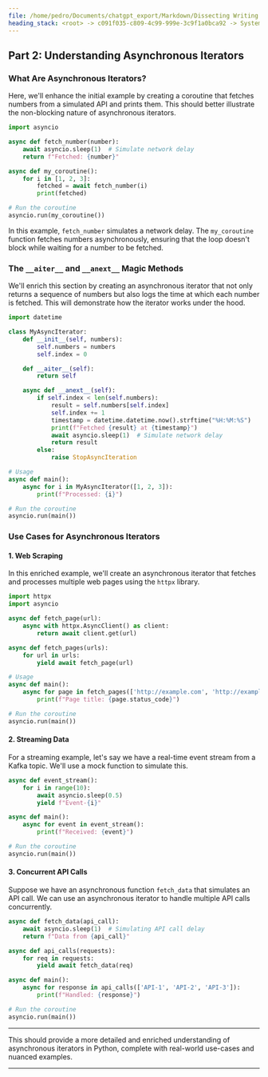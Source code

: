 ```yaml
---
file: /home/pedro/Documents/chatgpt_export/Markdown/Dissecting Writing Style Topics.md
heading_stack: <root> -> c091f035-c809-4c99-999e-3c9f1a0bca92 -> System -> 4e26b9e5-7363-4eac-9fb3-e6fd55f02123 -> System -> aaa25e2d-f881-450a-9ac5-02b072f07858 -> User -> 67069467-5e90-4551-8707-782ef7e5155b -> Assistant -> Writing Style Analysis -> Ten Topics with Heading Outlines for Similar Dissection -> aaa2aaf6-a3f4-40d3-9cb3-e2dd0330500a -> User -> c9eb3cf7-892d-4f42-832f-a784e780d05e -> Assistant -> Comprehensive Analysis of the Writing Style -> 10 Topics with Outlines for Headings -> 1. Understanding Python's Decorators -> aaa23978-80f1-4fee-88bf-334965678a1e -> User -> 758e9cec-bea5-4f76-ac6c-be6bb51a482c -> Assistant -> Comprehensive Analysis of the Writing Style of the Post -> aaa2bfb0-6fa7-4832-97b1-8cb6f06ff066 -> User -> 06bf9663-7e46-478f-833f-87d30d37fec4 -> Assistant -> Introduction: The Asynchronous and Synchronous Dilemma -> Part 1: Understanding Synchronous Iterators -> Part 2: Delving into Asynchronous Iterators -> Part 3: Comparative Analysis -> Conclusion: The Balanced Iterator Diet -> Additional Resources -> aaa2d2ee-f38f-42b6-8cfc-9545ba1da3b7 -> User -> d74e385a-6570-42f7-9532-3776232cad7e -> Assistant -> Part 1: Understanding Synchronous Iterators -> What Are Synchronous Iterators? -> The `__iter__` and `__next__` Magic Methods -> Use Cases for Synchronous Iterators -> aaa21210-e59a-48ee-aec2-c51a1608a090 -> User -> 5f234b5f-5594-4f13-bbdc-7a00a003bfaa -> Assistant -> Part 2: Understanding Asynchronous Iterators -> What Are Asynchronous Iterators? -> The `__aiter__` and `__anext__` Magic Methods -> Use Cases for Asynchronous Iterators -> aaa2799c-195d-4cb8-bb1f-c8d01a334585 -> User -> 9513df32-d0bc-4b40-bc53-a5c3f155cef8 -> Assistant -> Part 2: Understanding Asynchronous Iterators
---
```

## Part 2: Understanding Asynchronous Iterators

### What Are Asynchronous Iterators?

Here, we'll enhance the initial example by creating a coroutine that fetches numbers from a simulated API and prints them. This should better illustrate the non-blocking nature of asynchronous iterators.

```python
import asyncio

async def fetch_number(number):
    await asyncio.sleep(1)  # Simulate network delay
    return f"Fetched: {number}"

async def my_coroutine():
    for i in [1, 2, 3]:
        fetched = await fetch_number(i)
        print(fetched)

# Run the coroutine
asyncio.run(my_coroutine())
```

In this example, `fetch_number` simulates a network delay. The `my_coroutine` function fetches numbers asynchronously, ensuring that the loop doesn't block while waiting for a number to be fetched.

### The `__aiter__` and `__anext__` Magic Methods

We'll enrich this section by creating an asynchronous iterator that not only returns a sequence of numbers but also logs the time at which each number is fetched. This will demonstrate how the iterator works under the hood.

```python
import datetime

class MyAsyncIterator:
    def __init__(self, numbers):
        self.numbers = numbers
        self.index = 0

    def __aiter__(self):
        return self

    async def __anext__(self):
        if self.index < len(self.numbers):
            result = self.numbers[self.index]
            self.index += 1
            timestamp = datetime.datetime.now().strftime("%H:%M:%S")
            print(f"Fetched {result} at {timestamp}")
            await asyncio.sleep(1)  # Simulate network delay
            return result
        else:
            raise StopAsyncIteration

# Usage
async def main():
    async for i in MyAsyncIterator([1, 2, 3]):
        print(f"Processed: {i}")

# Run the coroutine
asyncio.run(main())
```

### Use Cases for Asynchronous Iterators

#### 1. Web Scraping

In this enriched example, we'll create an asynchronous iterator that fetches and processes multiple web pages using the `httpx` library.

```python
import httpx
import asyncio

async def fetch_page(url):
    async with httpx.AsyncClient() as client:
        return await client.get(url)

async def fetch_pages(urls):
    for url in urls:
        yield await fetch_page(url)

# Usage
async def main():
    async for page in fetch_pages(['http://example.com', 'http://example.org']):
        print(f"Page title: {page.status_code}")

# Run the coroutine
asyncio.run(main())
```

#### 2. Streaming Data

For a streaming example, let's say we have a real-time event stream from a Kafka topic. We'll use a mock function to simulate this.

```python
async def event_stream():
    for i in range(10):
        await asyncio.sleep(0.5)
        yield f"Event-{i}"

async def main():
    async for event in event_stream():
        print(f"Received: {event}")

# Run the coroutine
asyncio.run(main())
```

#### 3. Concurrent API Calls

Suppose we have an asynchronous function `fetch_data` that simulates an API call. We can use an asynchronous iterator to handle multiple API calls concurrently.

```python
async def fetch_data(api_call):
    await asyncio.sleep(1)  # Simulating API call delay
    return f"Data from {api_call}"

async def api_calls(requests):
    for req in requests:
        yield await fetch_data(req)

async def main():
    async for response in api_calls(['API-1', 'API-2', 'API-3']):
        print(f"Handled: {response}")

# Run the coroutine
asyncio.run(main())
```

---

This should provide a more detailed and enriched understanding of asynchronous iterators in Python, complete with real-world use-cases and nuanced examples.

---

